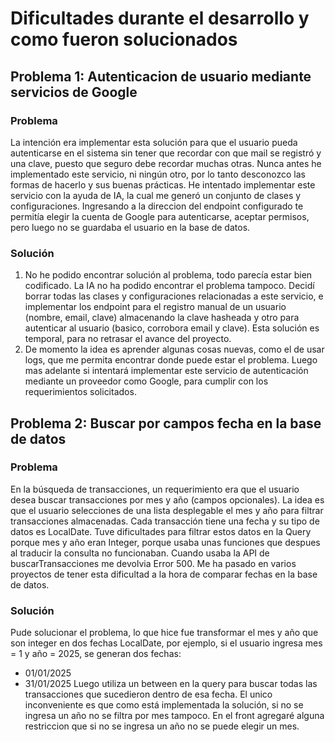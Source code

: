 # Dificultades durante el desarrollo y como fueron solucionados

## Problema 1: Autenticacion de usuario mediante servicios de Google

### Problema

La intención era implementar esta solución para que el usuario pueda autenticarse en el sistema sin tener que recordar con que mail se registró y una clave, puesto que seguro debe recordar muchas otras. Nunca antes he implementado este servicio, ni ningún otro, por lo tanto desconozco las formas de hacerlo y sus buenas prácticas. He intentado implementar este servicio con la ayuda de IA, la cual me generó un conjunto de clases y configuraciones. Ingresando a la direccion del endpoint configurado te permitía elegir la cuenta de Google para autenticarse, aceptar permisos, pero luego no se guardaba el usuario en la base de datos.

### Solución

1. No he podido encontrar solución al problema, todo parecía estar bien codificado. La IA no ha podido encontrar el problema tampoco. Decidí borrar todas las clases y configuraciones relacionadas a este servicio, e implementar los endpoint para el registro manual de un usuario (nombre, email, clave) almacenando la clave hasheada y otro para autenticar al usuario  (basico, corrobora email y clave). Esta solución es temporal, para no retrasar el avance del proyecto.
2. De momento la idea es aprender algunas cosas nuevas, como el de usar logs, que me permita encontrar donde puede estar el problema. Luego mas adelante si intentará implementar este servicio de autenticación mediante un proveedor como Google, para cumplir con los requerimientos solicitados.

## Problema 2: Buscar por campos fecha en la base de datos

### Problema

En la búsqueda de transacciones, un requerimiento era que el usuario desea buscar transacciones por mes y año (campos opcionales). La idea es que el usuario selecciones de una lista desplegable el mes y año para filtrar transacciones almacenadas. Cada transacción tiene una fecha y su tipo de datos es LocalDate. Tuve dificultades para filtrar estos datos en la Query porque mes y año eran Integer, porque usaba unas funciones que despues al traducir la consulta no funcionaban. Cuando usaba la API de buscarTransacciones me devolvia Error 500. Me ha pasado en varios proyectos de tener esta dificultad a la hora de comparar fechas en la base de datos.

### Solución

Pude solucionar el problema, lo que hice fue transformar el mes y año que son integer en dos fechas LocalDate, por ejemplo, si el usuario ingresa mes = 1 y año = 2025, se generan dos fechas:
- 01/01/2025
- 31/01/2025
Luego utiliza un between en la query para buscar todas las transacciones que sucedieron dentro de esa fecha.
El unico inconveniente es que como está implementada la solución, si no se ingresa un año no se filtra por mes tampoco. En el front agregaré alguna restriccion que si no se ingresa un año no se puede elegir un mes.